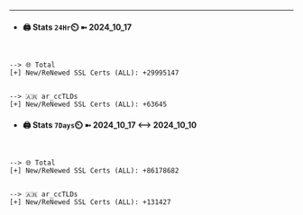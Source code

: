 

---
- #### 🖨️ **Stats** `24Hr`⏲️ ➼ 2024_10_17
```console


--> 🌐 Total
[+] New/ReNewed SSL Certs (ALL): +29995147


--> 🇦🇷 ar_ccTLDs
[+] New/ReNewed SSL Certs (ALL): +63645

```

- #### 🖨️ **Stats** `7Days`⏲️ ➼ 2024_10_17 <--> 2024_10_10
```console


--> 🌐 Total
[+] New/ReNewed SSL Certs (ALL): +86178682


--> 🇦🇷 ar_ccTLDs
[+] New/ReNewed SSL Certs (ALL): +131427

```


